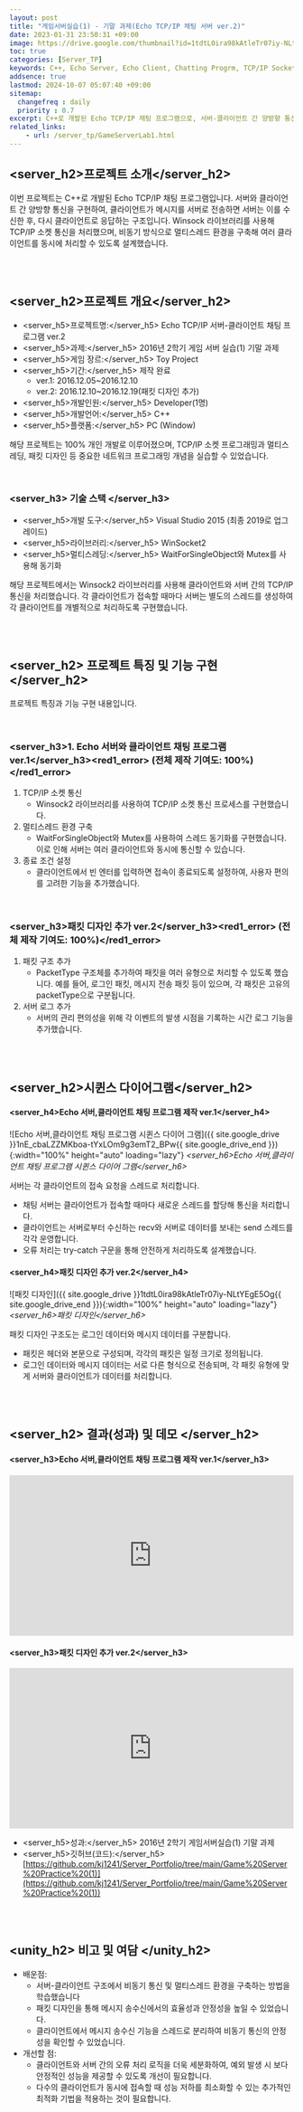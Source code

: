 ```yaml
---
layout: post
title: "게임서버실습(1) - 기말 과제(Echo TCP/IP 채팅 서버 ver.2)"
date: 2023-01-31 23:50:31 +09:00
image: https://drive.google.com/thumbnail?id=1tdtL0ira98kAtleTr07iy-NLtYEgE5Og
toc: true
categories: [Server_TP]
keywords: C++, Echo Server, Echo Client, Chatting Progrm, TCP/IP Socket Programming, Winsock, Multithreading, Packet Design, Mutex, Visual Studio, Game Server, Client-Server Model, Asynchronous Communication,Network Programming
addsence: true
lastmod: 2024-10-07 05:07:40 +09:00
sitemap: 
  changefreq : daily
  priority : 0.7
excerpt: C++로 개발된 Echo TCP/IP 채팅 프로그램으로, 서버-클라이언트 간 양방향 통신을 구현했습니다. Winsock을 사용하여 멀티스레드 동기화와 패킷 디자인을 적용했습니다.
related_links:
    - url: /server_tp/GameServerLab1.html
---
```


## <server_h2>프로젝트 소개</server_h2>

이번 프로젝트는 C++로 개발된 Echo TCP/IP 채팅 프로그램입니다. 
서버와 클라이언트 간 양방향 통신을 구현하여, 클라이언트가 메시지를 서버로 전송하면 서버는 이를 수신한 후, 다시 클라이언트로 응답하는 구조입니다. 
Winsock 라이브러리를 사용해 TCP/IP 소켓 통신을 처리했으며, 비동기 방식으로 멀티스레드 환경을 구축해 여러 클라이언트를 동시에 처리할 수 있도록 설계했습니다.

<br>
<br>

## <server_h2>프로젝트 개요</server_h2>

- <span><server_h5>프로젝트명:</server_h5> Echo TCP/IP 서버-클라이언트 채팅 프로그램 ver.2</span>
- <span><server_h5>과제:</server_h5> 2016년 2학기 게임 서버 실습(1) 기말 과제</span>
- <span><server_h5>게임 장르:</server_h5> Toy Project</span>
- <span><server_h5>기간:</server_h5> 제작 완료</span>
    - ver.1: 2016.12.05~2016.12.10
    - ver.2: 2016.12.10~2016.12.19(패킷 디자인 추가)
- <span><server_h5>개발인원:</server_h5> Developer(1명)</span>
- <span><server_h5>개발언어:</server_h5> C++</span>
- <span><server_h5>플랫폼:</server_h5> PC (Window)</span>

해당 프로젝트는 100% 개인 개발로 이루어졌으며, TCP/IP 소켓 프로그래밍과 멀티스레딩, 패킷 디자인 등 중요한 네트워크 프로그래밍 개념을 실습할 수 있었습니다.

<br>

### <server_h3> 기술 스택 </server_h3>

- <span><server_h5>개발 도구:</server_h5> Visual Studio 2015 (최종 2019로 업그레이드)  </span>
- <span><server_h5>라이브러리:</server_h5> WinSocket2 </span>
- <span><server_h5>멀티스레딩:</server_h5> WaitForSingleObject와 Mutex를 사용해 동기화 </span>

해당 프로젝트에서는 Winsock2 라이브러리를 사용해 클라이언트와 서버 간의 TCP/IP 통신을 처리했습니다. 
각 클라이언트가 접속할 때마다 서버는 별도의 스레드를 생성하여 각 클라이언트를 개별적으로 처리하도록 구현했습니다.

<br>
<br>

## <server_h2> 프로젝트 특징 및 기능 구현 </server_h2>

프로젝트 특징과 기능 구현 내용입니다.

<br>

### <server_h3>1. Echo 서버와 클라이언트 채팅 프로그램 ver.1</server_h3><red1_error> (전체 제작 기여도: 100%)</red1_error>

1. TCP/IP 소켓 통신
    - Winsock2 라이브러리를 사용하여 TCP/IP 소켓 통신 프로세스를 구현했습니다.
2. 멀티스레드 환경 구축
    - WaitForSingleObject와 Mutex를 사용하여 스레드 동기화를 구현했습니다. 이로 인해 서버는 여러 클라이언트와 동시에 통신할 수 있습니다.
3. 종료 조건 설정
    - 클라이언트에서 빈 엔터를 입력하면 접속이 종료되도록 설정하여, 사용자 편의를 고려한 기능을 추가했습니다.

<br>

### <server_h3>패킷 디자인 추가 ver.2</server_h3><red1_error> (전체 제작 기여도: 100%)</red1_error>

1. 패킷 구조 추가
    - PacketType 구조체를 추가하여 패킷을 여러 유형으로 처리할 수 있도록 했습니다. 예를 들어, 로그인 패킷, 메시지 전송 패킷 등이 있으며, 각 패킷은 고유의 packetType으로 구분됩니다.
2. 서버 로그 추가
    - 서버의 관리 편의성을 위해 각 이벤트의 발생 시점을 기록하는 시간 로그 기능을 추가했습니다.

<br>
<br>

## <server_h2>시퀸스 다이어그램</server_h2>

#### **<server_h4>Echo 서버,클라이언트 채팅 프로그램 제작 ver.1</server_h4>**

![Echo 서버,클라이언트 채팅 프로그램 시퀸스 다이어 그램]({{ site.google_drive }}1nE_cbaLZZMKboa-tYxLOm9g3emT2_BPw{{ site.google_drive_end }}){:width="100%" height="auto" loading="lazy"}
*<server_h6>Echo 서버,클라이언트 채팅 프로그램 시퀸스 다이어 그램</server_h6>*

서버는 각 클라이언트의 접속 요청을 스레드로 처리합니다.

- 채팅 서버는 클라이언트가 접속할 때마다 새로운 스레드를 할당해 통신을 처리합니다.
- 클라이언트는 서버로부터 수신하는 recv와 서버로 데이터를 보내는 send 스레드를 각각 운영합니다.
- 오류 처리는 try-catch 구문을 통해 안전하게 처리하도록 설계했습니다.


#### **<server_h4>패킷 디자인 추가 ver.2</server_h4>**

![패킷 디자인]({{ site.google_drive }}1tdtL0ira98kAtleTr07iy-NLtYEgE5Og{{ site.google_drive_end }}){:width="100%" height="auto" loading="lazy"}
*<server_h6>패킷 디자인</server_h6>*

패킷 디자인 구조도는 로그인 데이터와 메시지 데이터를 구분합니다.

- 패킷은 헤더와 본문으로 구성되며, 각각의 패킷은 일정 크기로 정의됩니다.
- 로그인 데이터와 메시지 데이터는 서로 다른 형식으로 전송되며, 각 패킷 유형에 맞게 서버와 클라이언트가 데이터를 처리합니다.

<br>
<br>

## <server_h2> 결과(성과) 및 데모 </server_h2>

#### **<server_h3>Echo 서버,클라이언트 채팅 프로그램 제작 ver.1</server_h3>**
<iframe width="100%" style="aspect-ratio:16/9" src="https://www.youtube.com/embed/jfzdyEIj1hU" title="채팅 서버 제작(화질 개선)" frameborder="0" allow="accelerometer; autoplay; clipboard-write; encrypted-media; gyroscope; picture-in-picture; web-share" allowfullscreen></iframe>

#### **<server_h3>패킷 디자인 추가 ver.2</server_h3>**
<iframe width="100%" style="aspect-ratio:16/9" src="https://www.youtube.com/embed/y5QNQ_o9nDI" title="채팅 서버 제작(ver.1.2)" frameborder="0" allow="accelerometer; autoplay; clipboard-write; encrypted-media; gyroscope; picture-in-picture; web-share" allowfullscreen></iframe>

- <span><server_h5>성과:</server_h5> 2016년 2학기 게임서버실습(1) 기말 과제 </span>
- <span><server_h5>깃허브(코드):</server_h5> [https://github.com/kj1241/Server_Portfolio/tree/main/Game%20Server%20Practice%20(1)](https://github.com/kj1241/Server_Portfolio/tree/main/Game%20Server%20Practice%20(1))</span>

<br>
<br>

## <unity_h2> 비고 및 여담 </unity_h2>

- 배운점:
    - 서버-클라이언트 구조에서 비동기 통신 및 멀티스레드 환경을 구축하는 방법을 학습했습니다
    - 패킷 디자인을 통해 메시지 송수신에서의 효율성과 안정성을 높일 수 있었습니다.
    - 클라이언트에서 메시지 송수신 기능을 스레드로 분리하여 비동기 통신의 안정성을 확인할 수 있었습니다.
- 개선할 점:
    - 클라이언트와 서버 간의 오류 처리 로직을 더욱 세분화하여, 예외 발생 시 보다 안정적인 성능을 제공할 수 있도록 개선이 필요합니다.
    - 다수의 클라이언트가 동시에 접속할 때 성능 저하를 최소화할 수 있는 추가적인 최적화 기법을 적용하는 것이 필요합니다.